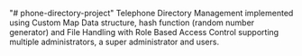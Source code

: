 "# phone-directory-project" 
Telephone Directory Management implemented using Custom Map Data structure, hash function (random number generator) and File Handling with Role Based Access Control supporting multiple administrators, a super administrator and users.
